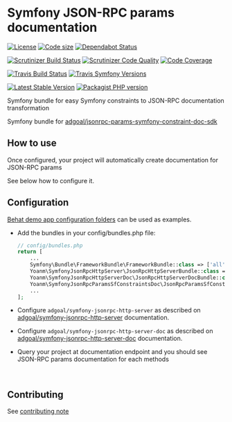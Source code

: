 # Symfony JSON-RPC params documentation
[![License](https://img.shields.io/github/license/adgoal/symfony-jsonrpc-params-sf-constraints-doc.svg)](https://github.com/adgoal/symfony-jsonrpc-params-sf-constraints-doc) [![Code size](https://img.shields.io/github/languages/code-size/adgoal/symfony-jsonrpc-params-sf-constraints-doc.svg)](https://github.com/adgoal/symfony-jsonrpc-params-sf-constraints-doc) [![Dependabot Status](https://api.dependabot.com/badges/status?host=github&repo=adgoal/symfony-jsonrpc-params-sf-constraints-doc)](https://dependabot.com)

[![Scrutinizer Build Status](https://img.shields.io/scrutinizer/build/g/adgoal/symfony-jsonrpc-params-sf-constraints-doc.svg?label=Scrutinizer&logo=scrutinizer)](https://scrutinizer-ci.com/g/adgoal/symfony-jsonrpc-params-sf-constraints-doc/build-status/master) [![Scrutinizer Code Quality](https://img.shields.io/scrutinizer/g/adgoal/symfony-jsonrpc-params-sf-constraints-doc/master.svg?logo=scrutinizer)](https://scrutinizer-ci.com/g/adgoal/symfony-jsonrpc-params-sf-constraints-doc/?branch=master) [![Code Coverage](https://img.shields.io/scrutinizer/coverage/g/adgoal/symfony-jsonrpc-params-sf-constraints-doc/master.svg?logo=scrutinizer)](https://scrutinizer-ci.com/g/adgoal/symfony-jsonrpc-params-sf-constraints-doc/?branch=master)

[![Travis Build Status](https://img.shields.io/travis/com/adgoal/symfony-jsonrpc-params-sf-constraints-doc/master.svg?label=Travis&logo=travis)](https://travis-ci.com/adgoal/symfony-jsonrpc-params-sf-constraints-doc) <!-- NOT WORKING WITH travis-ci.com [![Travis PHP versions](https://img.shields.io/travis/php-v/adgoal/symfony-jsonrpc-params-sf-constraints-doc.svg?logo=travis)](https://php.net/) --> [![Travis Symfony Versions](https://img.shields.io/badge/Symfony-v3%20%2F%20v4-8892BF.svg?logo=travis)](https://symfony.com/)

[![Latest Stable Version](https://img.shields.io/packagist/v/adgoal/symfony-jsonrpc-params-sf-constraints-doc.svg)](https://packagist.org/packages/adgoal/symfony-jsonrpc-params-sf-constraints-doc) [![Packagist PHP version](https://img.shields.io/packagist/php-v/adgoal/symfony-jsonrpc-params-sf-constraints-doc.svg)](https://packagist.org/packages/adgoal/symfony-jsonrpc-params-sf-constraints-doc)

Symfony bundle for easy Symfony constraints to JSON-RPC documentation transformation

Symfony bundle for [adgoal/jsonrpc-params-symfony-constraint-doc-sdk](https://github.com/adgoal/php-jsonrpc-params-symfony-constraint-doc-sdk)

## How to use

Once configured, your project will automatically create documentation for JSON-RPC params

See below how to configure it.

## Configuration

[Behat demo app configuration folders](./features/demo_app) can be used as examples.

 - Add the bundles in your config/bundles.php file:
   ```php
   // config/bundles.php
   return [
       ...
       Symfony\Bundle\FrameworkBundle\FrameworkBundle::class => ['all' => true],
       Yoanm\SymfonyJsonRpcHttpServer\JsonRpcHttpServerBundle::class => ['all' => true],
       Yoanm\SymfonyJsonRpcHttpServerDoc\JsonRpcHttpServerDocBundle::class => ['all' => true],
       Yoanm\SymfonyJsonRpcParamsSfConstraintsDoc\JsonRpcParamsSfConstraintsDocBundle::class => ['all' => true],
       ...
   ];
   ```
   
 - Configure `adgoal/symfony-jsonrpc-http-server` as described on [adgoal/symfony-jsonrpc-http-server](https://github.com/adgoal/symfony-jsonrpc-http-server) documentation.
 
 - Configure `adgoal/symfony-jsonrpc-http-server-doc` as described on [adgoal/symfony-jsonrpc-http-server-doc](https://github.com/adgoal/symfony-jsonrpc-http-server-doc) documentation.
 
 - Query your project at documentation endpoint and you should see JSON-RPC params documentation for each methods

   

## Contributing
See [contributing note](./CONTRIBUTING.md)
